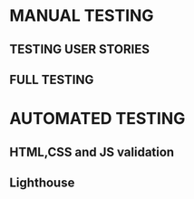 

# MANUAL TESTING

## TESTING USER STORIES

## FULL TESTING



# AUTOMATED TESTING

## HTML,CSS and JS validation

## Lighthouse 

